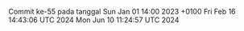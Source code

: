Commit ke-55 pada tanggal Sun Jan 01 14:00 2023 +0100
Fri Feb 16 14:43:06 UTC 2024
Mon Jun 10 11:24:57 UTC 2024
